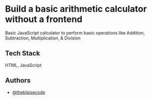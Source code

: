 
# Build a basic arithmetic calculator without a frontend


Basic JavaScript calculator to perform basic operations like Addition, Subtraction, Multiplication, & Division



## Tech Stack

HTML, JavaScript


## Authors

- [@theblaisecode](https://www.github.com/theblaisecode)


